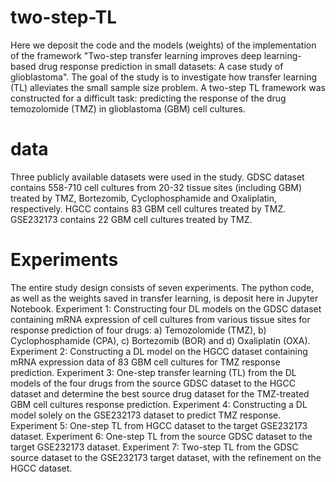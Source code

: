 # two-step-TL
Here we deposit the code and the models (weights) of the implementation of the framework "Two-step transfer learning improves deep learning-based drug response prediction in small datasets: A case study of glioblastoma". The goal of the study is to investigate how transfer learning (TL) alleviates the small sample size problem. A two-step TL framework was constructed for a difficult task: predicting the response of the drug temozolomide (TMZ) in glioblastoma (GBM) cell cultures.

# data
Three publicly available datasets were used in the study. 
GDSC dataset contains 558-710 cell cultures from 20-32 tissue sites (including GBM) treated by TMZ, Bortezomib, Cyclophosphamide and Oxaliplatin, respectively.
HGCC contains 83 GBM cell cultures treated by TMZ.
GSE232173 contains 22 GBM cell cultures treated by TMZ.

# Experiments
The entire study design consists of seven experiments. The python code, as well as the weights saved in transfer learning, is deposit here in Jupyter Notebook.
Experiment 1: Constructing four DL models on the GDSC dataset containing mRNA expression of cell cultures from various tissue sites for response prediction of four drugs: a) Temozolomide (TMZ), b) Cyclophosphamide (CPA), c) Bortezomib (BOR) and d) Oxaliplatin (OXA). 
Experiment 2: Constructing a DL model on the HGCC dataset containing mRNA expression data of 83 GBM cell cultures for TMZ response prediction. 
Experiment 3: One-step transfer learning (TL) from the DL models of the four drugs from the source GDSC dataset to the HGCC dataset and determine the best source drug dataset for the TMZ-treated GBM cell cultures response prediction. 
Experiment 4: Constructing a DL model solely on the GSE232173 dataset to predict TMZ response. 
Experiment 5: One-step TL from HGCC dataset to the target GSE232173 dataset. 
Experiment 6: One-step TL from the source GDSC dataset to the target GSE232173 dataset. 
Experiment 7: Two-step TL from the GDSC source dataset to the GSE232173 target dataset, with the refinement on the HGCC dataset.
